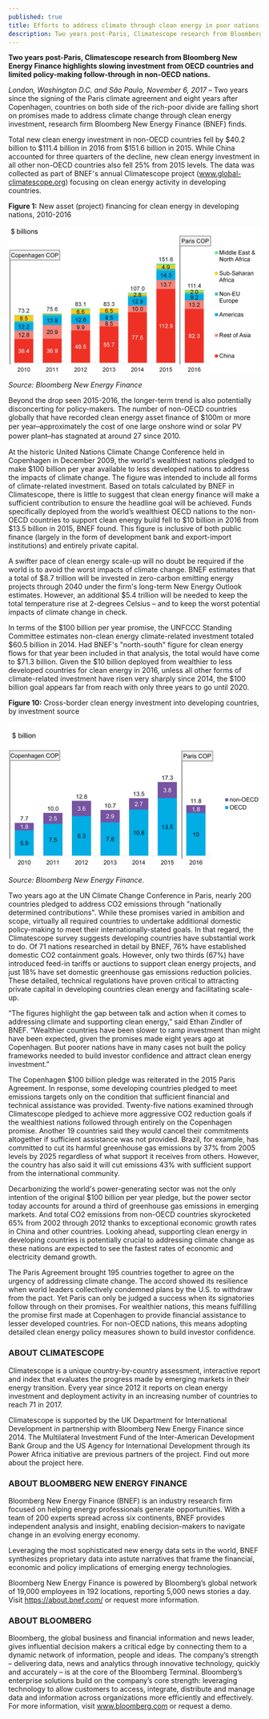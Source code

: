 ```yaml
---
published: true
title: Efforts to address climate through clean energy in poor nations lags (press release)
description: Two years post-Paris, Climatescope research from Bloomberg New Energy Finance highlights slowing investment from OECD countries and limited policy-making follow-through in non-OECD nations.
---
```

<b>Two years post-Paris, Climatescope research from Bloomberg New Energy Finance highlights slowing investment from OECD countries and limited policy-making follow-through in non-OECD nations.</b>

*London, Washington D.C. and São Paulo, November 6, 2017* – Two years since the signing of the Paris climate agreement and eight years after Copenhagen, countries on both side of the rich-poor divide are falling short on promises made to address climate change through clean energy investment, research firm Bloomberg New Energy Finance (BNEF) finds.

Total new clean energy investment in non-OECD countries fell by $40.2 billion to $111.4 billion in 2016 from $151.6 billion in 2015. While China accounted for three quarters of the decline, new clean energy investment in all other non-OECD countries also fell 25% from 2015 levels. The data was collected as part of BNEF's annual Climatescope project (www.global-climatescope.org) focusing on clean energy activity in developing countries. 

**Figure 1:** New asset (project) financing for clean energy in developing nations, 2010-2016

![Figure 1](/assets/images/content/insights/investment/CS2017_INV_Fig1.JPG)

_Source: Bloomberg New Energy Finance_

Beyond the drop seen 2015-2016, the longer-term trend is also potentially disconcerting for policy-makers. The number of non-OECD countries globally that have recorded clean energy asset finance of $100m or more per year  ̶  approximately the cost of one large onshore wind or solar PV power plant  ̶  has stagnated at around 27 since 2010. 

At the historic United Nations Climate Change Conference held in Copenhagen in December 2009, the world's wealthiest nations pledged to make $100 billion per year available to less developed nations to address the impacts of climate change. The figure was intended to include all forms of climate-related investment. Based on totals calculated by BNEF in Climatescope, there is little to suggest that clean energy finance will make a sufficient contribution to ensure the headline goal will be achieved. Funds specifically deployed from the world’s wealthiest OECD nations to the non-OECD countries to support clean energy build fell to $10 billion in 2016 from $13.5 billion in 2015, BNEF found. This figure is inclusive of both public finance (largely in the form of development bank and export-import institutions) and entirely private capital.

A swifter pace of clean energy scale-up will no doubt be required if the world is to avoid the worst impacts of climate change. BNEF estimates that a total of $8.7 trillion will be invested in zero-carbon emitting energy projects through 2040 under the firm's long-term New Energy Outlook estimates. However, an additional $5.4 trillion will be needed to keep the total temperature rise at 2-degrees Celsius – and to keep the worst potential impacts of climate change in check.  

In terms of the $100 billion per year promise, the UNFCCC Standing Committee estimates non-clean energy climate-related investment totaled $60.5 billion in 2014. Had BNEF's "north-south" figure for clean energy flows for that year been included in that analysis, the total would have come to $71.3 billion. Given the $10 billion deployed from wealthier to less developed countries for clean energy in 2016, unless all other forms of climate-related investment have risen very sharply since 2014, the $100 billion goal appears far from reach with only three years to go until 2020.

**Figure 10:** Cross-border clean energy investment into developing countries, by investment source

![Figure 10](/assets/images/content/insights/investment/CS2017_INV_Fig10.JPG)

_Source: Bloomberg New Energy Finance._

Two years ago at the UN Climate Change Conference in Paris, nearly 200 countries pledged to address CO2 emissions through "nationally determined contributions". While these promises varied in ambition and scope, virtually all required countries to undertake additional domestic policy-making to meet their internationally-stated goals. In that regard, the Climatescope survey suggests developing countries have substantial work to do. Of 71 nations researched in detail by BNEF, 76% have established domestic CO2 containment goals. However, only two thirds (67%) have introduced feed-in tariffs or auctions to support clean energy projects, and just 18% have set domestic greenhouse gas emissions reduction policies. These detailed, technical regulations have proven critical to attracting private capital in developing countries clean energy and facilitating scale-up.

“The figures highlight the gap between talk and action when it comes to addressing climate and supporting clean energy,” said Ethan Zindler of BNEF. “Wealthier countries have been slower to ramp investment than might have been expected, given the promises made eight years ago at Copenhagen. But poorer nations have in many cases not built the policy frameworks needed to build investor confidence and attract clean energy investment.”

The Copenhagen $100 billion pledge was reiterated in the 2015 Paris Agreement. In response, some developing countries pledged to meet emissions targets only on the condition that sufficient financial and technical assistance was provided. Twenty-five nations examined through Climatescope pledged to achieve more aggressive CO2 reduction goals if the wealthiest nations followed through entirely on the Copenhagen promise. Another 19 countries said they would cancel their commitments altogether if sufficient assistance was not provided. Brazil, for example, has committed to cut its harmful greenhouse gas emissions by 37% from 2005 levels by 2025 regardless of what support it receives from others. However, the country has also said it will cut emissions 43% with sufficient support from the international community. 

Decarbonizing the world's power-generating sector was not the only intention of the original $100 billion per year pledge, but the power sector today accounts for around a third of greenhouse gas emissions in emerging markets. And total CO2 emissions from non-OECD countries skyrocketed 65% from 2002 through 2012 thanks to exceptional economic growth rates in China and other countries.  Looking ahead, supporting clean energy in developing countries is potentially crucial to addressing climate change as these nations are expected to see the fastest rates of economic and electricity demand growth. 

The Paris Agreement brought 195 countries together to agree on the urgency of addressing climate change. The accord showed its resilience when world leaders collectively condemned plans by the U.S. to withdraw from the pact. Yet Paris can only be judged a success when its signatories follow through on their promises. For wealthier nations, this means fulfilling the promise first made at Copenhagen to provide financial assistance to lesser developed countries. For non-OECD nations, this means adopting detailed clean energy policy measures shown to build investor confidence. 

### ABOUT CLIMATESCOPE
Climatescope is a unique country-by-country assessment, interactive report and index that evaluates the progress made by emerging markets in their energy transition. Every year since 2012 it reports on clean energy investment and deployment activity in an increasing number of countries to reach 71 in 2017. 

Climatescope is supported by the UK Department for International Development in partnership with Bloomberg New Energy Finance since 2014. The Multilateral Investment Fund of the Inter-American Development Bank Group and the US Agency for International Development through its Power Africa initiative are previous partners of the project. Find out more about the project here.

### ABOUT BLOOMBERG NEW ENERGY FINANCE
Bloomberg New Energy Finance (BNEF) is an industry research firm focused on helping energy professionals generate opportunities. With a team of 200 experts spread across six continents, BNEF provides independent analysis and insight, enabling decision-makers to navigate change in an evolving energy economy.

Leveraging the most sophisticated new energy data sets in the world, BNEF synthesizes proprietary data into astute narratives that frame the financial, economic and policy implications of emerging energy technologies.

Bloomberg New Energy Finance is powered by Bloomberg’s global network of 19,000 employees in 192 locations, reporting 5,000 news stories a day. Visit https://about.bnef.com/ or request more information.

### ABOUT BLOOMBERG
Bloomberg, the global business and financial information and news leader, gives influential decision makers a critical edge by connecting them to a dynamic network of information, people and ideas. The company’s strength – delivering data, news and analytics through innovative technology, quickly and accurately – is at the core of the Bloomberg Terminal. Bloomberg’s enterprise solutions build on the company’s core strength: leveraging technology to allow customers to access, integrate, distribute and manage data and information across organizations more efficiently and effectively. For more information, visit www.bloomberg.com or request a demo.
